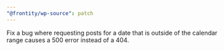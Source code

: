 ```yaml
---
"@frontity/wp-source": patch
---
```


Fix a bug where requesting posts for a date that is outside of the calendar range causes a 500 error instead of a 404.
